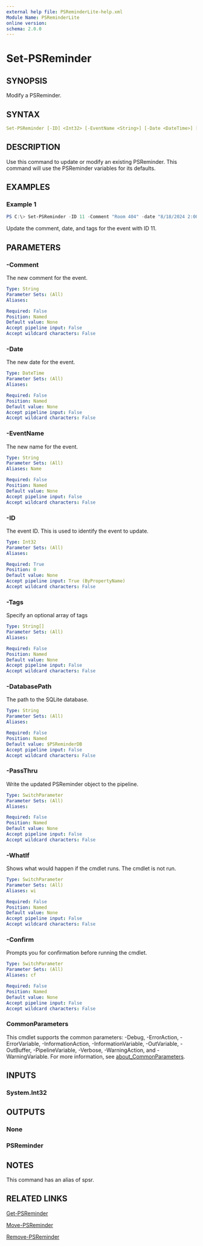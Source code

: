 ```yaml
---
external help file: PSReminderLite-help.xml
Module Name: PSReminderLite
online version:
schema: 2.0.0
---
```


# Set-PSReminder

## SYNOPSIS

Modify a PSReminder.

## SYNTAX

```yaml
Set-PSReminder [-ID] <Int32> [-EventName <String>] [-Date <DateTime>] [-Comment <String>] [-Tags <String[]>] [-PassThru] [-DatabasePath <String>] [-WhatIf] [-Confirm] [<CommonParameters>]
```

## DESCRIPTION

Use this command to update or modify an existing PSReminder. This command will use the PSReminder variables for its defaults.

## EXAMPLES

### Example 1

```powershell
PS C:\> Set-PSReminder -ID 11 -Comment "Room 404" -date "8/18/2024 2:00PM" -tags "Work"
```

Update the comment, date, and tags for the event with ID 11.

## PARAMETERS

### -Comment

The new comment for the event.

```yaml
Type: String
Parameter Sets: (All)
Aliases:

Required: False
Position: Named
Default value: None
Accept pipeline input: False
Accept wildcard characters: False
```

### -Date

The new date for the event.

```yaml
Type: DateTime
Parameter Sets: (All)
Aliases:

Required: False
Position: Named
Default value: None
Accept pipeline input: False
Accept wildcard characters: False
```

### -EventName

The new name for the event.

```yaml
Type: String
Parameter Sets: (All)
Aliases: Name

Required: False
Position: Named
Default value: None
Accept pipeline input: False
Accept wildcard characters: False
```

### -ID

The event ID. This is used to identify the event to update.

```yaml
Type: Int32
Parameter Sets: (All)
Aliases:

Required: True
Position: 0
Default value: None
Accept pipeline input: True (ByPropertyName)
Accept wildcard characters: False
```

### -Tags
Specify an optional array of tags

```yaml
Type: String[]
Parameter Sets: (All)
Aliases:

Required: False
Position: Named
Default value: None
Accept pipeline input: False
Accept wildcard characters: False
```

### -DatabasePath

The path to the SQLite database.

```yaml
Type: String
Parameter Sets: (All)
Aliases:

Required: False
Position: Named
Default value: $PSReminderDB
Accept pipeline input: False
Accept wildcard characters: False
```

### -PassThru

Write the updated PSReminder object to the pipeline.

```yaml
Type: SwitchParameter
Parameter Sets: (All)
Aliases:

Required: False
Position: Named
Default value: None
Accept pipeline input: False
Accept wildcard characters: False
```

### -WhatIf

Shows what would happen if the cmdlet runs.
The cmdlet is not run.

```yaml
Type: SwitchParameter
Parameter Sets: (All)
Aliases: wi

Required: False
Position: Named
Default value: None
Accept pipeline input: False
Accept wildcard characters: False
```
### -Confirm

Prompts you for confirmation before running the cmdlet.

```yaml
Type: SwitchParameter
Parameter Sets: (All)
Aliases: cf

Required: False
Position: Named
Default value: None
Accept pipeline input: False
Accept wildcard characters: False
```

### CommonParameters

This cmdlet supports the common parameters: -Debug, -ErrorAction, -ErrorVariable, -InformationAction, -InformationVariable, -OutVariable, -OutBuffer, -PipelineVariable, -Verbose, -WarningAction, and -WarningVariable. For more information, see [about_CommonParameters](http://go.microsoft.com/fwlink/?LinkID=113216).

## INPUTS

### System.Int32

## OUTPUTS

### None

### PSReminder

## NOTES

This command has an alias of spsr.

## RELATED LINKS

[Get-PSReminder](Get-PSReminder.md)

[Move-PSReminder](Move-PSReminder.md)

[Remove-PSReminder](Remove-PSReminder.md)

